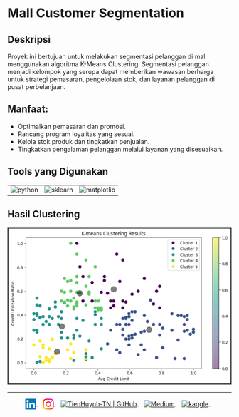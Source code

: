 # Mall Customer Segmentation

## Deskripsi
Proyek ini bertujuan untuk melakukan segmentasi pelanggan di mal menggunakan algoritma K-Means Clustering. Segmentasi pelanggan menjadi kelompok yang serupa dapat memberikan wawasan berharga untuk strategi pemasaran, pengelolaan stok, dan layanan pelanggan di pusat perbelanjaan.

## Manfaat:
- Optimalkan pemasaran dan promosi.
- Rancang program loyalitas yang sesuai.
- Kelola stok produk dan tingkatkan penjualan.
- Tingkatkan pengalaman pelanggan melalui layanan yang disesuaikan.

## Tools yang Digunakan
<table>
  <tr>
    <td>
      <img alt="python" src="https://upload.wikimedia.org/wikipedia/commons/thumb/c/c3/Python-logo-notext.svg/1869px-Python-logo-notext.svg.png" width="30px">
    </td>
    <td>
      <img alt="sklearn" src="https://upload.wikimedia.org/wikipedia/commons/thumb/0/05/Scikit_learn_logo_small.svg/260px-Scikit_learn_logo_small.svg.png" width="40px">
    </td>
    <td>
      <img alt="matplotlib" src="https://upload.wikimedia.org/wikipedia/commons/thumb/0/01/Created_with_Matplotlib-logo.svg/2048px-Created_with_Matplotlib-logo.svg.png" width="30px">
    </td>
  </tr>
</table>

## Hasil Clustering
<p align="center">
  <img src="https://github.com/wildanmjjhd29/Mall-Customer-Segmentation/blob/main/cluster.png" width="600px">
</p>

<hr/>


<p align="center">
  <a href="https://www.linkedin.com/in/wildanmujjahid/" target="_blank">
    <img align="center" alt="Linkedin" width="24px" src="https://github.com/SatYu26/SatYu26/blob/master/Assets/Linkedin.svg" />
  </a> &nbsp;&nbsp;

  <a href="https://instagram.com/_wildanmjjhd" target="_blank">
    <img align="center" alt="TienHuynh-TN | Instagram" width="24px" src="https://github.com/SatYu26/SatYu26/blob/master/Assets/Instagram.svg" />
  </a> &nbsp;&nbsp;
  
  <a href="#" target="_blank">
    <img align="center" alt="TienHuynh-TN | GitHub" width="30px" src="https://cdn3d.iconscout.com/3d/free/thumb/free-github-5562375-4642720.png?f=webp" />
  </a> &nbsp;&nbsp;
  
  <a href="#" target="_blank">
    <img align="center" alt="Medium" width="26px" src="https://cdn.iconscout.com/icon/free/png-256/free-kaggle-3521526-2945029.png" />
  </a> &nbsp;&nbsp;
  
  <a href="#" target="_blank">
    <img align="center" alt="kaggle" width="26px" src="https://cdn.icon-icons.com/icons2/2997/PNG/512/medium_logo_icon_187624.png" />
  </a> &nbsp;&nbsp;
<p> 


